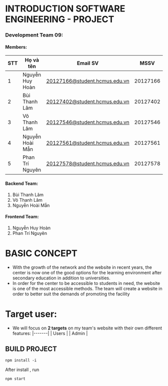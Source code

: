 # INTRODUCTION SOFTWARE ENGINEERING - PROJECT
### Development Team 09: 
#### Members:

| STT | Họ và tên       | Email SV                      | MSSV     |
|-----|-----------------|-------------------------------|----------|
|  1  | Nguyễn Huy Hoàn | 20127166@student.hcmus.edu.vn | 20127166 |
|  2  | Bùi Thanh Lâm   | 20127402@student.hcmus.edu.vn | 20127402 |
|  3  | Võ Thanh Lâm    | 20127546@student.hcmus.edu.vn | 20127546 |
|  4  | Nguyễn Hoài Mẫn | 20127561@student.hcmus.edu.vn | 20127561 |
|  5  | Phan Trí Nguyên | 20127578@student.hcmus.edu.vn | 20127578 |

#### Backend Team: 
1. Bùi Thanh Lâm
2. Võ Thanh Lâm
3. Nguyễn Hoài Mẫn

#### Frontend Team: 
1. Nguyễn Huy Hoàn
2. Phan Trí Nguyên

# BASIC CONCEPT
- With the growth of the network and the website in recent years, the center is now one of the good options for the learning environment after secondary education in addition to universities. 
- In order for the center to be accessible to students in need, the website is one of the most accessible methods. The team will create a website in order to better suit the demands of promoting the facility


# Target user:
- We will focus on **2 targets** on my team's website with their own different features:
|-------|
| Users |
| Admin |


## BUILD PROJECT
```
npm install -i
```
After install , run
```
npm start
```
